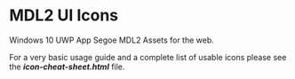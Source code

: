 # MDL2 UI Icons
Windows 10 UWP App Segoe MDL2 Assets for the web.

For a very basic usage guide and a complete list of usable icons please see the ***icon-cheat-sheet.html*** file.
